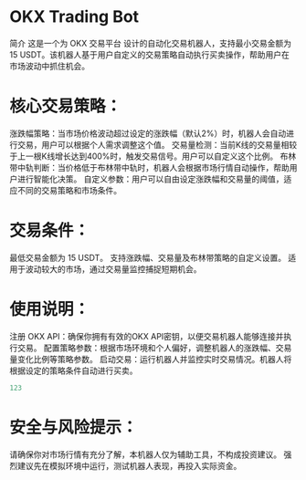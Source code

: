 # OKX Trading Bot
简介
这是一个为 OKX 交易平台 设计的自动化交易机器人，支持最小交易金额为 15 USDT。该机器人基于用户自定义的交易策略自动执行买卖操作，帮助用户在市场波动中抓住机会。

# 核心交易策略：
涨跌幅策略：当市场价格波动超过设定的涨跌幅（默认2%）时，机器人会自动进行交易，用户可以根据个人需求调整这个值。
交易量检测：当前K线的交易量相较于上一根K线增长达到400%时，触发交易信号。用户可以自定义这个比例。
布林带中轨判断：当价格低于布林带中轨时，机器人会根据市场行情自动操作，帮助用户进行智能化决策。
自定义参数：用户可以自由设定涨跌幅和交易量的阈值，适应不同的交易策略和市场条件。
# 交易条件：
最低交易金额为 15 USDT。
支持涨跌幅、交易量及布林带策略的自定义设置。
适用于波动较大的市场，通过交易量监控捕捉短期机会。
# 使用说明：
注册 OKX API：确保你拥有有效的OKX API密钥，以便交易机器人能够连接并执行交易。
配置策略参数：根据市场环境和个人偏好，调整机器人的涨跌幅、交易量变化比例等策略参数。
启动交易：运行机器人并监控实时交易情况。机器人将根据设定的策略条件自动进行买卖。
```php
123
```
# 安全与风险提示：
请确保你对市场行情有充分了解，本机器人仅为辅助工具，不构成投资建议。
强烈建议先在模拟环境中运行，测试机器人表现，再投入实际资金。
